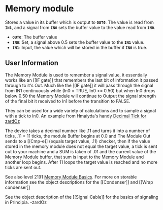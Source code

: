# Memory module
Stores a value in its buffer which is output to **`OUT0`**. The value is read from **`IN1`**, and a signal from **`IN0`** sets the buffer value to the value read from **`IN0`**.

- **`OUT0`**: The buffer value
- **`IN0`**: Set, a signal above 0.5 sets the buffer value to the **`IN1`** value.
- **`IN1`**: Input, the value which will be stored in the buffer if **`IN0`** is true.

## User Information
The Memory Module is used to remember a signal value, it essentially works like an [[IF gate]] that remembers the last bit of information it passed through to it's Out. Much like the [[IF gate]] it will pass through the signal from IN1 continuously while (In0 = TRUE, In0 >= 0.50) but when In0 drops below 0.50 the Memory Module will continue to Output the signal strength of the final bit it received to In1 before the transition to FALSE.

They can be used for a wide variety of calculations and to sample a signal with a tick to In0. An example from Hmaiyda's handy [Decimal Tick for zardOz](http://archive.principiagame.com/level/1399)

The device takes a decimal number like .11 and turns it into a number of ticks, .11 = 11 ticks, the module Buffer begins at 0.0 and The Module Out sends to a [[Cmp-e]] (equals target value, .11) checker, then if the value stored in the memory module does not equal the target value, a tick is sent out to your machine and a SUM is taken of .01 and the current value of the Memory Module buffer, that sum is input to the Memory Module and another loop begins. After 11 loops the target value is reached and no more ticks are sent out.

See also level 2191 [Memory Module Basics](http://archive.principiagame.com/level/2191). For more on storable information see the object descriptions for the [[Condenser]] and [[Wrap condenser]]

See the object description of the [[Signal Cable]] for the basics of signaling in Principia. -zardOz